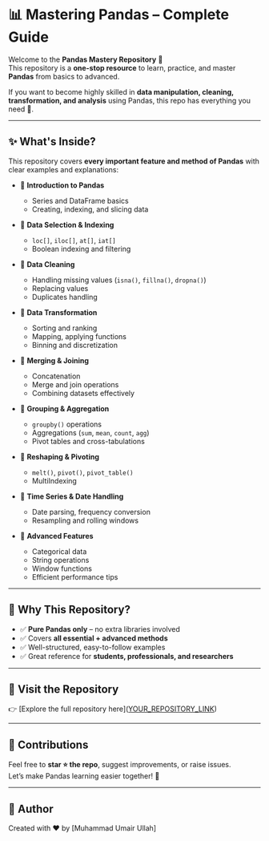 # 📊 Mastering Pandas – Complete Guide

Welcome to the **Pandas Mastery Repository** 🎉  
This repository is a **one-stop resource** to learn, practice, and master **Pandas** from basics to advanced.  

If you want to become highly skilled in **data manipulation, cleaning, transformation, and analysis** using Pandas, this repo has everything you need 🚀.  

---

## ✨ What's Inside?

This repository covers **every important feature and method of Pandas** with clear examples and explanations:

- 🔹 **Introduction to Pandas**
  - Series and DataFrame basics
  - Creating, indexing, and slicing data

- 🔹 **Data Selection & Indexing**
  - `loc[]`, `iloc[]`, `at[]`, `iat[]`
  - Boolean indexing and filtering

- 🔹 **Data Cleaning**
  - Handling missing values (`isna()`, `fillna()`, `dropna()`)
  - Replacing values
  - Duplicates handling

- 🔹 **Data Transformation**
  - Sorting and ranking
  - Mapping, applying functions
  - Binning and discretization

- 🔹 **Merging & Joining**
  - Concatenation
  - Merge and join operations
  - Combining datasets effectively

- 🔹 **Grouping & Aggregation**
  - `groupby()` operations
  - Aggregations (`sum`, `mean`, `count`, `agg`)
  - Pivot tables and cross-tabulations

- 🔹 **Reshaping & Pivoting**
  - `melt()`, `pivot()`, `pivot_table()`
  - MultiIndexing

- 🔹 **Time Series & Date Handling**
  - Date parsing, frequency conversion
  - Resampling and rolling windows

- 🔹 **Advanced Features**
  - Categorical data
  - String operations
  - Window functions
  - Efficient performance tips

---

## 🎯 Why This Repository?

- ✅ **Pure Pandas only** – no extra libraries involved  
- ✅ Covers **all essential + advanced methods**  
- ✅ Well-structured, easy-to-follow examples  
- ✅ Great reference for **students, professionals, and researchers**  

---

## 🔗 Visit the Repository

👉 [Explore the full repository here]([YOUR_REPOSITORY_LINK](https://github.com/UmairDevloper/DSA-in-C-.git
))

---

## 🤝 Contributions

Feel free to **star ⭐ the repo**, suggest improvements, or raise issues.  
Let’s make Pandas learning easier together! 🚀  

---

## 📌 Author

Created with ❤️ by [Muhammad Umair Ullah]  
